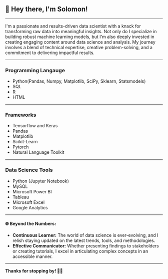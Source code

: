 ## 👋 Hey there, I'm Solomon!
***
I'm a passionate and results-driven data scientist with a knack for transforming raw data into meaningful insights. Not only do I specialize in building robust machine learning models, but I'm also deeply invested in creating engaging content around data science and analysis. My journey involves a blend of technical expertise, creative problem-solving, and a commitment to delivering impactful results.
***
### Programming Langauge
* Python(Pandas, Numpy, Matplotlib, SciPy, Sklearn, Statsmodels)
* SQL
* R
* HTML
***
### Frameworks
* Tensorflow and Keras
* Pandas
* Matplotlib
* Scikit-Learn
* Pytorch
* Natural Language Toolkit
***
### Data Science Tools
* Python (Jupyter Notebook)
* MySQL
* Microsoft Power BI
* Tableau
* Microsoft Excel
* Google Analytics
***
#### 🌐 Beyond the Numbers:
- **Continuous Learner:** The world of data science is ever-evolving, and I relish staying updated on the latest trends, tools, and methodologies.
- **Effective Communicator:** Whether presenting findings to stakeholders or creating tutorials, I excel in articulating complex concepts in an accessible manner.
***
**Thanks for stopping by! 🚀✨**
<!--
**solomonadekunle63/solomonadekunle63** is a ✨ _special_ ✨ repository because its `README.md` (this file) appears on your GitHub profile.

Here are some ideas to get you started:

- 🔭 I’m currently working on ...
- 🌱 I’m currently learning ...
- 👯 I’m looking to collaborate on ...
- 🤔 I’m looking for help with ...
- 💬 Ask me about ...
- 📫 How to reach me: ...
- 😄 Pronouns: ...
- ⚡ Fun fact: ...
-->
